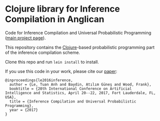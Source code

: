 # Clojure library for Inference Compilation in Anglican

Code for Inference Compilation and Universal Probabilistic Programming ([main project page][project-page-link]).

This repository contains the [Clojure](https://clojure.org/)-based probabilistic programming part of the inference compilation scheme.

Clone this repo and run `lein install` to install.

If you use this code in your work, please cite our [paper][paper-link]:
```
@inproceedings{le2016inference,
  author = {Le, Tuan Anh and Baydin, Atılım Güneş and Wood, Frank},
  booktitle = {20th International Conference on Artificial Intelligence and Statistics, April 20--22, 2017, Fort Lauderdale, FL, USA},
  title = {Inference Compilation and Universal Probabilistic Programming},
  year = {2017}
}
```

[project-page-link]: https://probprog.github.io/inference-compilation
[examples-link]: https://github.com/tuananhle7/torch-csis/tree/master/examples
[torch-csis-repo-link]: https://github.com/tuananhle7/torch-csis
[tutorial-link]: https://github.com/tuananhle7/torch-csis/blob/master/TUTORIAL.md
[anglican-csis-docs-link]: http://tuananhle.co.uk/anglican-csis-doc/
[paper-link]: https://arxiv.org/abs/1610.09900
